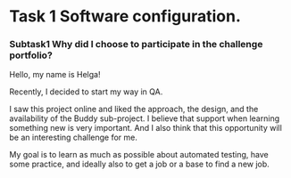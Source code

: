 # Task 1 Software configuration.
### Subtask1 Why did I choose to participate in the challenge portfolio?

Hello, my name is Helga!

Recently, I decided to start my way in QA. 

I saw this project online and liked the approach, the design, and the availability of the Buddy sub-project.
I believe that support when learning something new is very important.
And I also think that this opportunity will be an interesting challenge for me.

My goal is to learn as much as possible about automated testing, have some practice, and ideally also to get a job or a base to find a new job.
